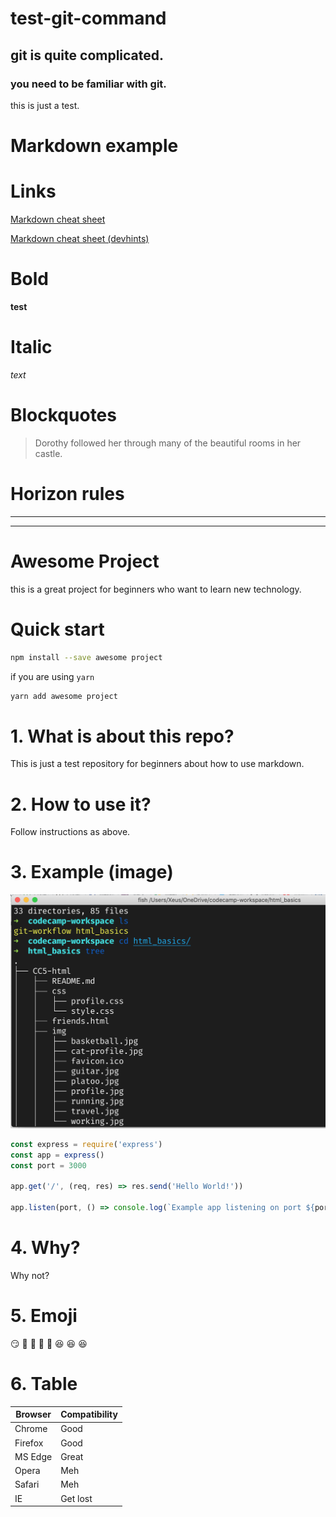 # test-git-command

## git is quite complicated.

### you need to be familiar with git.

this is just a test.  

# Markdown **example**

# Links

[Markdown cheat sheet](https://www.markdownguide.org/cheat-sheet/)

[Markdown cheat sheet (devhints)](https://devhints.io/markdown)

# Bold

**test**  

# Italic

*text*

# Blockquotes

> Dorothy followed her through many of the beautiful rooms in her castle.

# Horizon rules  

***
___

# Awesome Project

this is a great project for beginners who want to learn new technology.  

# Quick start

```bash
npm install --save awesome project
```

if you are using ```yarn``` 

```bash
yarn add awesome project
```

# 1. What is about this repo?

This is just a test repository for beginners about how to use markdown.  

# 2. How to use it?

Follow instructions as above.  

# 3. Example (image)  

![command](Screenshot&#32;2020-02-12&#32;11.02.56.png)

```javascript
const express = require('express')
const app = express()
const port = 3000

app.get('/', (req, res) => res.send('Hello World!'))

app.listen(port, () => console.log(`Example app listening on port ${port}!`))
```

# 4. Why?

Why not?

# 5. Emoji

:smirk: :shit: :shit: :shit: :shit: :satisfied: :satisfied: :satisfied:

# 6. Table

| Browser | Compatibility |
| ------- | ------------- |
| Chrome  | Good          |
| Firefox | Good          |
| MS Edge | Great         |
| Opera   | Meh           |
| Safari  | Meh           |
| IE      | Get lost      |

